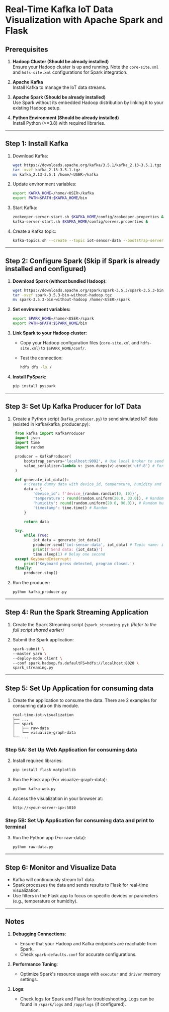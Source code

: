 # Real-Time Kafka IoT Data Visualization with Apache Spark and Flask

## Prerequisites

1. **Hadoop Cluster (Should be already installed)**  
   Ensure your Hadoop cluster is up and running. Note the `core-site.xml` and `hdfs-site.xml` configurations for Spark integration.

2. **Apache Kafka**  
   Install Kafka to manage the IoT data streams.

3. **Apache Spark (Should be already installed)**  
   Use Spark without its embedded Hadoop distribution by linking it to your existing Hadoop setup.

4. **Python Environment (Should be already installed)**  
   Install Python (>=3.8) with required libraries.

---

## Step 1: Install Kafka

1. Download Kafka:

   ```bash
   wget https://downloads.apache.org/kafka/3.5.1/kafka_2.13-3.5.1.tgz
   tar -xvzf kafka_2.13-3.5.1.tgz
   mv kafka_2.13-3.5.1 /home/<USER>/kafka
   ```

2. Update environment variables:

   ```bash
   export KAFKA_HOME=/home/<USER>/kafka
   export PATH=$PATH:$KAFKA_HOME/bin
   ```

3. Start Kafka:

   ```bash
   zookeeper-server-start.sh $KAFKA_HOME/config/zookeeper.properties &
   kafka-server-start.sh $KAFKA_HOME/config/server.properties &
   ```

4. Create a Kafka topic:

   ```bash
   kafka-topics.sh --create --topic iot-sensor-data --bootstrap-server localhost:9092 --partitions 3 --replication-factor 1
   ```

---

## Step 2: Configure Spark (Skip if Spark is already installed and configured)

1. **Download Spark (without bundled Hadoop):**

   ```bash
   wget https://downloads.apache.org/spark/spark-3.5.3/spark-3.5.3-bin-without-hadoop.tgz
   tar -xvzf spark-3.5.3-bin-without-hadoop.tgz
   mv spark-3.5.3-bin-without-hadoop /home/<USER>/spark
   ```

2. **Set environment variables:**

   ```bash
   export SPARK_HOME=/home/<USER>/spark
   export PATH=$PATH:$SPARK_HOME/bin
   ```

3. **Link Spark to your Hadoop cluster:**
   - Copy your Hadoop configuration files (`core-site.xml` and `hdfs-site.xml`) to `$SPARK_HOME/conf/`.
   - Test the connection:

     ```bash
     hdfs dfs -ls /
     ```

4. **Install PySpark:**

   ```bash
   pip install pyspark
   ```

---

## Step 3: Set Up Kafka Producer for IoT Data

1. Create a Python script (`kafka_producer.py`) to send simulated IoT data (existed in kafka/kafka_producer.py):

   ```python
    from kafka import KafkaProducer
    import json
    import time
    import random

    producer = KafkaProducer(
        bootstrap_servers='localhost:9092', # Use local broker to send data, change it to real broker IP
        value_serializer=lambda v: json.dumps(v).encode('utf-8') # Format string to bytes
    )

    def generate_iot_data():
        # Create dummy data with device_id, temperature, humidity and timestamp
        data = {
            'device_id': f'device_{random.randint(0, 10)}',
            'temperature': round(random.uniform(20.0, 33.0)), # Random temperature from 20.0 to 33.0
            'humidity': round(random.uniform(20.0, 90.0)), # Random humidity from 20.0% to 90.0%
            'timestamp': time.time() # Random
        }

        return data

    try:
        while True:
            iot_data = generate_iot_data()
            producer.send('iot-sensor-data', iot_data) # Topic name: iot-sensor-data
            print(f'Send data: {iot_data}')
            time.sleep(1) # Delay one second
    except KeyboardInterrupt:
        print('Keyboard press detected, program closed.')
    finally:
        producer.stop()
   ```

2. Run the producer:

   ```bash
   python kafka_producer.py
   ```

---

## Step 4: Run the Spark Streaming Application

1. Create the Spark Streaming script (`spark_streaming.py`):
   *(Refer to the full script shared earlier)*

2. Submit the Spark application:

   ```bash
   spark-submit \
   --master yarn \
   --deploy-mode client \
   --conf spark.hadoop.fs.defaultFS=hdfs://localhost:8020 \
   spark_streaming.py
   ```

---

## Step 5: Set Up Application for consuming data

1. Create the application to consume the data. There are 2 examples for consuming data on this module.

    ```
    real-time-iot-visualization
    ├── ...
    ├── spark
    │   ├── raw-data
    │   └── visualize-graph-data  
    └── ...
    ```

### Step 5A: Set Up Web Application for consuming data

2. Install required libraries:

   ```bash
   pip install flask matplotlib
   ```

3. Run the Flask app (For visualize-graph-data):

   ```bash
   python kafka-web.py
   ```

4. Access the visualization in your browser at:

   ```
   http://<your-server-ip>:5010
   ```

### Step 5B: Set Up Application for consuming data and print to terminal

3. Run the Python app (For raw-data):

   ```bash
   python raw-data.py
   ```

---

## Step 6: Monitor and Visualize Data

- Kafka will continuously stream IoT data.
- Spark processes the data and sends results to Flask for real-time visualization.
- Use filters in the Flask app to focus on specific devices or parameters (e.g., temperature or humidity).

---

## Notes

1. **Debugging Connections**:
   - Ensure that your Hadoop and Kafka endpoints are reachable from Spark.
   - Check `spark-defaults.conf` for accurate configurations.

2. **Performance Tuning**:
   - Optimize Spark's resource usage with `executor` and `driver` memory settings.

3. **Logs**:
   - Check logs for Spark and Flask for troubleshooting. Logs can be found in `/spark/logs` and `/app/logs` (if configured).

